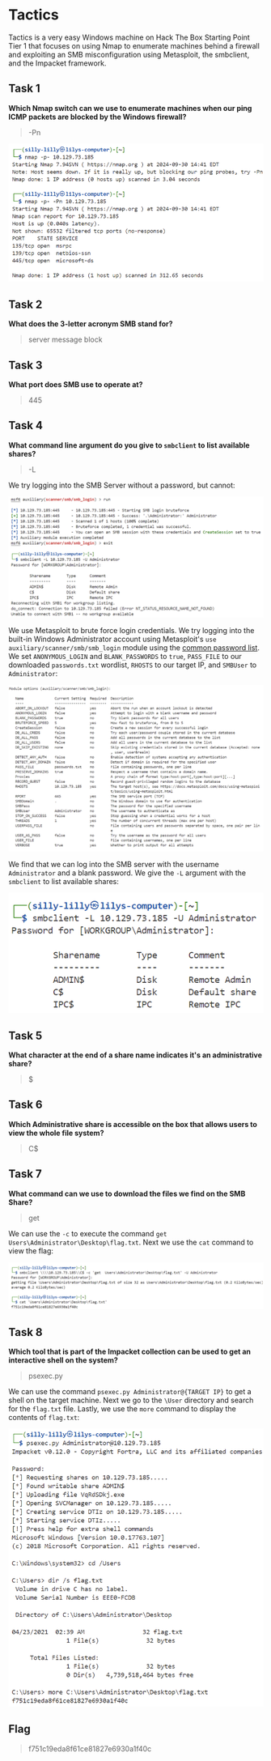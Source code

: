 # Tactics

Tactics is a very easy Windows machine on Hack The Box Starting Point Tier 1 that focuses on using Nmap to enumerate machines behind a firewall and exploiting an SMB misconfiguration using Metasploit, the smbclient, and the Impacket framework.

## Task 1

**Which Nmap switch can we use to enumerate machines when our ping ICMP packets are blocked by the Windows firewall?**

> -Pn

![Nmap Scan](nmap.png)

## Task 2

**What does the 3-letter acronym SMB stand for?**

> server message block

## Task 3

**What port does SMB use to operate at?**

> 445

## Task 4

**What command line argument do you give to `smbclient` to list available shares?**

> -L

We try logging into the SMB Server without a password, but cannot:

![No Authentication](no_password.png)

We use Metasploit to brute force login credentials. We try logging into the built-in Windows Administrator account using Metasploit's `use auxiliary/scanner/smb/smb_login` module using the [common password list](https://raw.githubusercontent.com/danielmiessler/SecLists/refs/heads/master/Passwords/Common-Credentials/10-million-password-list-top-100.txt). We set `ANONYMOUS_LOGIN` and `BLANK_PASSWORDS` to `true`, `PASS_FILE` to our downloaded `passwords.txt` wordlist, `RHOSTS` to our target IP, and `SMBUser` to `Administrator`:

![Metasploit Options](metasploit_options.png)

We find that we can log into the SMB server with the username `Administrator` and a blank password. We give the `-L` argument with the `smbclient` to list available shares:

![List Shares](list_shares.png)

## Task 5

**What character at the end of a share name indicates it's an administrative share?**

> $

## Task 6

**Which Administrative share is accessible on the box that allows users to view the whole file system?**

> C$

## Task 7

**What command can we use to download the files we find on the SMB Share?**

> get

We can use the `-c` to execute the command `get Users\Administrator\Desktop\flag.txt`. Next we use the `cat` command to view the flag:

![smbclient solution](smbclient_flag.png)

## Task 8

**Which tool that is part of the Impacket collection can be used to get an interactive shell on the system?**

> psexec.py

We can use the command `psexec.py Administrator@{TARGET IP}` to get a shell on the target machine. Next we go to the `\User` directory and search for the `flag.txt` file. Lastly, we use the `more` command to display the contents of `flag.txt`:

![psexec solution](psexec_flag.png)

## Flag

> f751c19eda8f61ce81827e6930a1f40c
